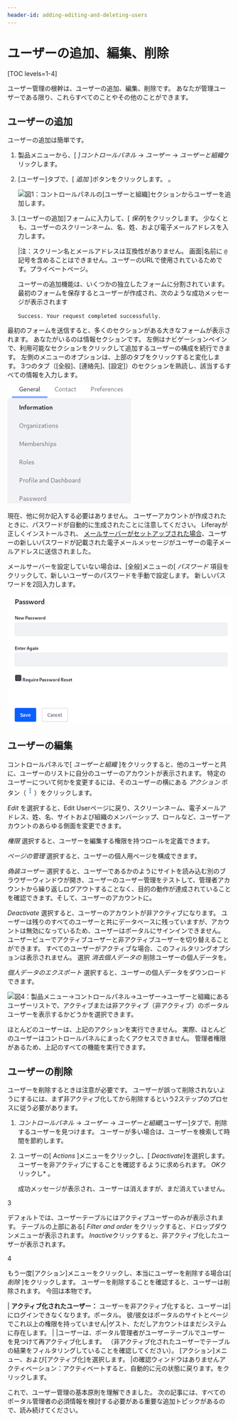 ```yaml
---
header-id: adding-editing-and-deleting-users
---
```


# ユーザーの追加、編集、削除

[TOC levels=1-4]

ユーザー管理の根幹は、ユーザーの追加、編集、削除です。 あなたが管理ユーザーである限り、これらすべてのことやその他のことができます。

## ユーザーの追加

ユーザーの追加は簡単です。

1.  製品メニューから、[ *]コントロールパネル* → *ユーザー* → *ユーザーと組織*クリックします。

2.  [ユーザー]タブで、[ *追加* ]ボタンをクリックします。 <!-- ([Add](../../images/icon-add.png)-->。

    ![図1：コントロールパネルの[ユーザーと組織]セクションからユーザーを追加します。](../../../images/usrmgmt-add-user.png)

3.  [ユーザーの追加]フォームに入力して、[ *保存*]をクリックします。 少なくとも、ユーザーのスクリーンネーム、名、姓、および電子メールアドレスを入力します。

    |注：スクリーン名とメールアドレスは互換性がありません。 画面|名前に `@` 記号を含めることはできません。ユーザーのURLで使用されているためです。プライベートページ。

    ユーザーの追加機能は、いくつかの独立したフォームに分割されています。 最初のフォームを保存するとユーザーが作成され、次のような成功メッセージが表示されます

    ``` 
    Success. Your request completed successfully. 
    ```

最初のフォームを送信すると、多くのセクションがある大きなフォームが表示されます。 あなたがいるのは情報セクションです。 左側はナビゲーションペインで、利用可能なセクションをクリックして追加するユーザーの構成を続行できます。 左側のメニューのオプションは、上部のタブをクリックすると変化します。 3つのタブ（[全般]、[連絡先]、[設定]）のセクションを熟読し、該当するすべての情報を入力します。

![図2：少なくとも、スクリーンネーム、電子メールアドレス、および名を入力して、新しいユーザーアカウントを作成します。 次に、情報フォームが表示され、ユーザーの構成を続行できます。](../../../images/add-user-forms-menu.png)

現在、他に何か記入する必要はありません。 ユーザーアカウントが作成されたときに、パスワードが自動的に生成されたことに注意してください。 Liferayが正しくインストールされ、 [メールサーバーがセットアップされた場合](/docs/7-1/user/-/knowledge_base/u/server-administration)、ユーザーの新しいパスワードが記載された電子メールメッセージがユーザーの電子メールアドレスに送信されました。

メールサーバーを設定していない場合は、[全般]メニューの[ *パスワード* 項目をクリックして、新しいユーザーのパスワードを手動で設定します。 新しいパスワードを2回入力します。

![図3：パスワードを2回入力して、ユーザーのパスワードを手動で設定します。 使用しているパスワードポリシーが許可するように構成されている場合、ユーザーが初めてポータルにサインインするときにパスワードのリセットを要求するかどうかを選択します。](../../../images/usrmgmt-require-password-reset.png)

## ユーザーの編集

コントロールパネルで[ *ユーザーと組織* ]をクリックすると、他のユーザーと共に、ユーザーのリストに自分のユーザーのアカウントが表示されます。 特定のユーザーについて何かを変更するには、そのユーザーの横にある *アクション* ボタン（![Actions](../../../images/icon-actions.png)）をクリックします。

*Edit* を選択すると、Edit Userページに戻り、スクリーンネーム、電子メールアドレス、姓、名、サイトおよび組織のメンバーシップ、ロールなど、ユーザーアカウントのあらゆる側面を変更できます。

*権限* 選択すると、ユーザーを編集する権限を持つロールを定義できます。

*ページの管理* 選択すると、ユーザーの個人用ページを構成できます。

*偽装ユーザー* 選択すると、ユーザーであるかのようにサイトを読み込む別のブラウザーウィンドウが開き、ユーザーのユーザー管理をテストして、管理者アカウントから繰り返しログアウトすることなく、目的の動作が達成されていることを確認できます。そして、ユーザーのアカウントに。

*Deactivate* 選択すると、ユーザーのアカウントが非アクティブになります。 ユーザーは残りのすべてのユーザーと共にデータベースに残っていますが、アカウントは無効になっているため、ユーザーはポータルにサインインできません。 ユーザービューでアクティブユーザーと非アクティブユーザーを切り替えることができます。 すべてのユーザーがアクティブな場合、このフィルタリングオプションは表示されません。
選択 *消去個人データの* 削除ユーザーの個人データを。 <!--Read
[here](LINK) for more information.-->

*個人データのエクスポート* 選択すると、ユーザーの個人データをダウンロードできます。

<!--Read [here](LINK) for more information.-->

![図4：*製品メニュー*→*コントロールパネル*→*ユーザー*→*ユーザーと組織*にあるユーザーリストで、アクティブまたは非アクティブ（非アクティブ）のポータルユーザーを表示するかどうかを選択できます。](../../../images/usrmgmt-active.png)

ほとんどのユーザーは、上記のアクションを実行できません。 実際、ほとんどのユーザーはコントロールパネルにまったくアクセスできません。 管理者権限があるため、上記のすべての機能を実行できます。

## ユーザーの削除

ユーザーを削除するときは注意が必要です。 ユーザーが誤って削除されないようにするには、まず非アクティブ化してから削除するという2ステップのプロセスに従う必要があります。

1.  *コントロールパネル* → *ユーザー* → *ユーザーと組織*[ユーザー]タブで、削除するユーザーを見つけます。 ユーザーが多い場合は、ユーザーを検索して時間を節約します。

2.  ユーザーの[ *Actions* ]メニューをクリックし、[ *Deactivate*]を選択します。 ユーザーを非アクティブにすることを確認するように求められます。 *OK*クリックし* 。</p>

    成功メッセージが表示され、ユーザーは消えますが、まだ消えていません。</li>

3

デフォルトでは、ユーザーテーブルにはアクティブユーザーのみが表示されます。 テーブルの上部にある[ *Filter and order* をクリックすると、ドロップダウンメニューが表示されます。 *Inactive*クリックすると、非アクティブ化したユーザーが表示されます。

4

もう一度[アクション]メニューをクリックし、本当にユーザーを削除する場合は[ *削除* ]をクリックします。 ユーザーを削除することを確認すると、ユーザーは削除されます。 今回は本物です。</ol>

| **アクティブ化されたユーザー：** ユーザーを非アクティブ化すると、ユーザーは|にログインできなくなります。ポータル。 彼/彼女はポータルのサイトとページでこれ以上の権限を持っていません|ゲスト、ただしアカウントはまだシステムに存在します。 | |ユーザーは、ポータル管理者がユーザーテーブルでユーザーを見つけて再アクティブ化します。 （非アクティブ化されたユーザーでテーブルの結果をフィルタリングしていることを確認してください）。 [アクション]メニュー、および[アクティブ化]を選択します。 |の確認ウィンドウはありませんアクティベーション：アクティベートすると、自動的に元の状態に戻ります。をクリックします。

これで、ユーザー管理の基本原則を理解できました。 次の記事には、すべてのポータル管理者の必須情報を検討する必要がある重要な追加トピックがあるので、読み続けてください。
